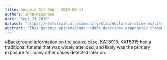 ```yaml
---
title: Genomic Sit Rep - 2019-09-13
authors: INRB-Kinshasa
date: "Sept 13 2019"
dataset: "https://nextstrain.org/community/blab/ebola-narrative-ms/sitrep-2019-09-13?d=tree,map"
abstract: "This genomic epidemiology update describes propagated transmission that occurred likely due to contact with KAT5915. This update also provides information about newly sequenced samples, sequenced on Sept 6 2019."
---
```


#[Background information on the source case, KAT5915.](https://nextstrain.org/community/blab/ebola-narrative-ms/sitrep-2019-09-13?clade=c25&s=lab-KAT5915&d=tree)
KAT5915 had a traditional funeral that was widely attended, and likely was the primary exposure for many other cases detected later on.
